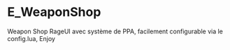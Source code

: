 # E_WeaponShop

Weapon Shop RageUI avec système de PPA, facilement configurable via le config.lua, Enjoy
 
